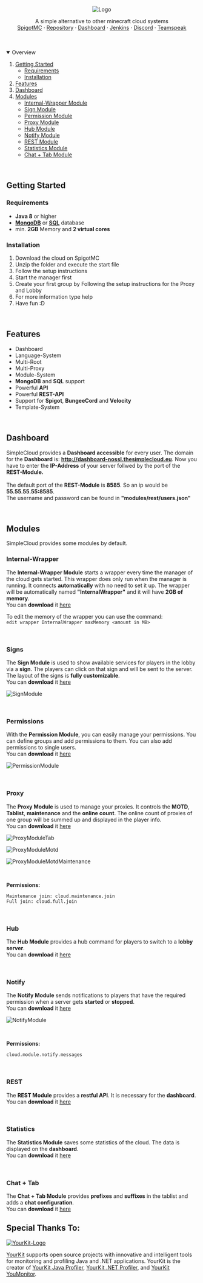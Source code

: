 <p align="center">
  <img src="https://i.imgur.com/eTQJ1IX.png" alt="Logo">
</p>

<p>
  <p align="center">
    A simple alternative to other minecraft cloud systems
    <br />
    <a href="https://www.spigotmc.org/resources/simplecloud-simplify-your-network.79466/">SpigotMC</a>
    ·
    <a href="https://repo.thesimplecloud.eu/ui/repos/tree/General/artifactory-build-info">Repository</a>
    ·
    <a href="http://dashboard-nossl.thesimplecloud.eu">Dashboard</a>
    ·
    <a href="https://ci.thesimplecloud.eu/job/SimpleCloudOrganization/job/SimpleCloud/">Jenkins</a>
    ·
    <a href="https://discord.gg/EzGVHXG3GE">Discord</a>
    ·
    <a href="https://ts3server://thesimplecloud.eu">Teamspeak</a>
  </p>

</p>

<br />
<br />

<details open="open">
  <summary>Overview</summary>
  <ol>
    <li>
      <a href="#getting-started">Getting Started</a>
      <ul>
        <li><a href="#requirements">Requirements</a></li>
        <li><a href="#installation">Installation</a></li>
      </ul>
    </li>
    <li><a href="#features">Features</a></li>
    <li><a href="#dashboard">Dashboard</a></li>
    <li>
      <a href="#modules">Modules</a>
      <ul>
        <li><a href="#internal-wrapper">Internal-Wrapper Module</a></li>
        <li><a href="#signs">Sign Module</a></li>
        <li><a href="#permissions">Permission Module</a></li>
        <li><a href="#proxy">Proxy Module</a></li>
        <li><a href="#hub">Hub Module</a></li>
        <li><a href="#notify">Notify Module</a></li>
        <li><a href="#rest">REST Module</a></li>
        <li><a href="#statistics">Statistics Module</a></li>
        <li><a href="#chat + tab">Chat + Tab Module</a></li>
      </ul>
    </li>
  </ol>
</details>

<br />

## Getting Started

### Requirements

* **Java 8** or higher
* **[MongoDB](https://www.mongodb.com/cloud/atlas/lp/try2-de?utm_source=google&utm_campaign=gs_emea_germany_search_core_brand_atlas_desktop&utm_term=mongodb&utm_medium=cpc_paid_search&utm_ad=e&utm_ad_campaign_id=12212624524&gclid=Cj0KCQjw5auGBhDEARIsAFyNm9EkpiB2K-5CMNxHkHcY7VbdNE_4HrbwDOSrMmjgNAve270Hnd9pjRoaAqFgEALw_wcB)**
  or **[SQL](https://go.mariadb.com/download-mariadb-server-community.html?utm_source=google&utm_medium=ppc&utm_campaign=MKG-Search-Google-Branded-EMEA-bd-Server-DL&gclid=Cj0KCQjw5auGBhDEARIsAFyNm9HBSH7xv8vFObvU9Xk8-bgYskrjfU53aBSkyehaGOxQQx2veRbC6-caAtJyEALw_wcB)**
  database
* min. **2GB** Memory and **2 virtual cores**

### Installation

<ol>
  <li>Download the cloud on SpigotMC</li>
  <li>Unzip the folder and execute the start file</li>
  <li>Follow the setup instructions</li>
  <li>Start the manager first</li>
  <li>Create your first group by Following the setup instructions for the Proxy and Lobby</li>
  <li>For more information type help</li>
  <li>Have fun :D</li>
</ol>

<br />

## Features

* Dashboard
* Language-System
* Multi-Root
* Multi-Proxy
* Module-System
* **MongoDB** and **SQL** support
* Powerful **API**
* Powerful **REST-API**
* Support for **Spigot**, **BungeeCord** and **Velocity**
* Template-System

<br />

## Dashboard

SimpleCloud provides a **Dashboard accessible** for every user.
The domain for the **Dashboard** is: **http://dashboard-nossl.thesimplecloud.eu**.
Now you have to enter the **IP-Address** of your server follwed by the port of the **REST-Module.**
<br />
<br />
The default port of the **REST-Module** is **8585**. So an ip would be **55.55.55.55:8585**. <br />
The username and password can be found in **"modules/rest/users.json"**

<br />

## Modules

SimpleCloud provides some modules by default.

### Internal-Wrapper

The **Internal-Wrapper Module** starts a wrapper every time the manager of the cloud gets started.
This wrapper does only run when the manager is running. It connects **automatically** with no need to set it up.
The wrapper will be automatically named **"InternalWrapper"** and it will have **2GB of memory**.
<br />
You can **download**
it [here](https://repo.thesimplecloud.eu/artifactory/gradle-release-local/eu/thesimplecloud/simplecloud/simplecloud-module-internalwrapper/2.4.0/simplecloud-module-internalwrapper-2.4.0.jar)
<br />

To edit the memory of the wrapper you can use the command: <br />
``edit wrapper InternalWrapper maxMemory <amount in MB>``

<br />

### Signs

The **Sign Module** is used to show available services for players in the lobby via a **sign**.
The players can click on that sign and will be sent to the server. The layout of the signs is **fully customizable**.
<br />
You can **download**
it [here](https://repo.thesimplecloud.eu/artifactory/gradle-release-local/eu/thesimplecloud/simplecloud/simplecloud-module-sign/2.4.0/simplecloud-module-sign-2.4.0.jar)

![SignModule](https://i.imgur.com/w534aZG.gif "SignModule")

<br />

### Permissions

With the **Permission Module**, you can easily manage your permissions.
You can define groups and add permissions to them. You can also add permissions to single users.
<br />
You can **download**
it [here](https://repo.thesimplecloud.eu/artifactory/gradle-release-local/eu/thesimplecloud/simplecloud/simplecloud-module-permission/2.4.0/simplecloud-module-permission-2.4.0.jar)

![PermissionModule](https://i.imgur.com/mjqCmjq.png"PermissionModule")

<br />

### Proxy

The **Proxy Module** is used to manage your proxies.
It controls the **MOTD**, **Tablist**, **maintenance** and the **online count**.
The online count of proxies of one group will be summed up and displayed in the player info.
<br />
You can **download**
it [here](https://repo.thesimplecloud.eu/artifactory/gradle-release-local/eu/thesimplecloud/simplecloud/simplecloud-module-proxy/2.4.0/simplecloud-module-proxy-2.4.0.jar)

![ProxyModuleTab](https://i.imgur.com/2djSS9l.jpg "ProxyModuleTab")

![ProxyModuleMotd](https://i.imgur.com/dkuxYM7.png "ProxyModuleMotd")

![ProxyModuleMotdMaintenance](https://i.imgur.com/eCSXSJo.png "ProxyModuleMotdMaintenance")

<br />

**Permissions:**
<br />

````
Maintenance join: cloud.maintenance.join
Full join: cloud.full.join
````

<br />

### Hub

The **Hub Module** provides a hub command for players to switch to a **lobby server**.
<br />
You can **download**
it [here](https://repo.thesimplecloud.eu/artifactory/gradle-release-local/eu/thesimplecloud/simplecloud/simplecloud-module-hubcommand/2.4.0/simplecloud-module-hubcommand-2.4.0.jar)

<br />

### Notify

The **Notify Module** sends notifications to players that have the required permission when a server gets **started**
or **stopped**.
<br />
You can **download**
it [here](https://repo.thesimplecloud.eu/artifactory/gradle-release-local/eu/thesimplecloud/simplecloud/simplecloud-module-notify/2.4.0/simplecloud-module-notify-2.4.0.jar)

![NotifyModule](https://i.imgur.com/7lcjXbN.jpg "NotifyModule")

<br />

**Permissions:**
<br />

````
cloud.module.notify.messages
````

<br />

### REST

The **REST Module** provides a **restful API**. It is necessary for the **dashboard**.
<br />
You can **download**
it [here](https://repo.thesimplecloud.eu/artifactory/gradle-release-local/eu/thesimplecloud/simplecloud/simplecloud-module-rest/2.4.0/simplecloud-module-rest-2.4.0.jar)

<br />

### Statistics

The **Statistics Module** saves some statistics of the cloud. The data is displayed on the **dashboard**.
<br />
You can **download**
it [here](https://repo.thesimplecloud.eu/artifactory/gradle-release-local/eu/thesimplecloud/simplecloud/simplecloud-module-statistics/2.4.0/simplecloud-module-statistics-2.4.0.jar)

<br />

### Chat + Tab

The **Chat + Tab Module** provides **prefixes** and **suffixes** in the tablist and adds a **chat configuration**.
<br />
You can **download**
it [here](https://repo.thesimplecloud.eu/artifactory/gradle-release-local/eu/thesimplecloud/simplecloud/simplecloud-module-chat-tab/2.4.0/simplecloud-module-chat-tab-2.4.0.jar)

Special Thanks To:
-------------

[![YourKit-Logo](https://www.yourkit.com/images/yklogo.png)](https://www.yourkit.com/)

[YourKit](https://www.yourkit.com/) supports open source projects with innovative and intelligent tools
for monitoring and profiling Java and .NET applications.
YourKit is the creator of <a href="https://www.yourkit.com/java/profiler/">YourKit Java Profiler</a>,
<a href="https://www.yourkit.com/.net/profiler/">YourKit .NET Profiler</a>,
and <a href="https://www.yourkit.com/youmonitor/">YourKit YouMonitor</a>.
